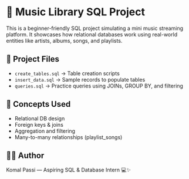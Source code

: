 # 🎵 Music Library SQL Project

This is a beginner-friendly SQL project simulating a mini music streaming platform. It showcases how relational databases work using real-world entities like artists, albums, songs, and playlists.

## 📁 Project Files
- `create_tables.sql` → Table creation scripts
- `insert_data.sql` → Sample records to populate tables
- `queries.sql` → Practice queries using JOINs, GROUP BY, and filtering

## 🧠 Concepts Used
- Relational DB design
- Foreign keys & joins
- Aggregation and filtering
- Many-to-many relationships (playlist_songs)

## 👩‍💻 Author
Komal Passi — Aspiring SQL & Database Intern 💻✨
